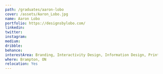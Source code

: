 ```yaml
---
path: /graduates/aaron-lobo
cover: /assets/Aaron_Lobo.jpg
name: Aaron Lobo
portfolio: https://designsbylobo.com/
linkedin:
twitter:
instagram:
medium:
dribble:
behance:
interestArea: Branding, Interactivity Design, Information Design, Print Design, Film
where: Brampton, ON
relocation: Yes
---
```

